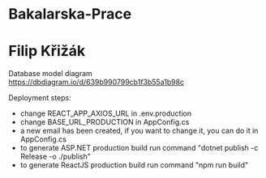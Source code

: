 # Bakalarska-Prace
# Filip Křižák

Database model diagram
https://dbdiagram.io/d/639b990799cb1f3b55a1b98c

Deployment steps:
- change REACT_APP_AXIOS_URL in .env.production
- change BASE_URL_PRODUCTION in AppConfig.cs
- a new email has been created, if you want to change it, you can do it in AppConfig.cs
- to generate ASP.NET production build run command "dotnet publish -c Release -o ./publish"
- to generate ReactJS production build run command "npm run build"
